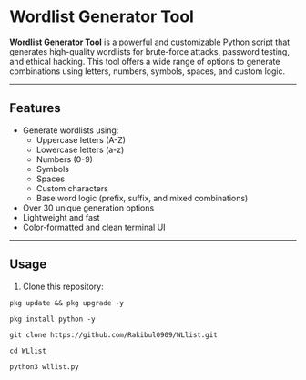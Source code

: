 # Wordlist Generator Tool

**Wordlist Generator Tool** is a powerful and customizable Python script that generates high-quality wordlists for brute-force attacks, password testing, and ethical hacking. This tool offers a wide range of options to generate combinations using letters, numbers, symbols, spaces, and custom logic.

---

## Features

- Generate wordlists using:
  - Uppercase letters (A-Z)
  - Lowercase letters (a-z)
  - Numbers (0-9)
  - Symbols
  - Spaces
  - Custom characters
  - Base word logic (prefix, suffix, and mixed combinations)
- Over 30 unique generation options
- Lightweight and fast
- Color-formatted and clean terminal UI

---

## Usage

1. Clone this repository:

`pkg update && pkg upgrade -y`

`pkg install python -y`

`git clone https://github.com/Rakibul0909/WLlist.git`

`cd WLlist`

`python3 wllist.py`
